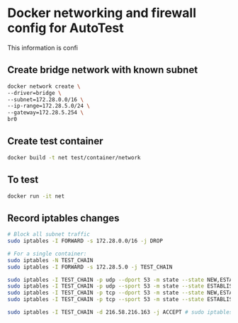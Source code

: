 # Docker networking and firewall config for AutoTest

This information is confi

## Create bridge network with known subnet

```sh
docker network create \
--driver=bridge \
--subnet=172.28.0.0/16 \
--ip-range=172.28.5.0/24 \
--gateway=172.28.5.254 \
br0
```

## Create test container

```sh
docker build -t net test/container/network
```

## To test

```sh
docker run -it net
```

## Record iptables changes

```sh
# Block all subnet traffic
sudo iptables -I FORWARD -s 172.28.0.0/16 -j DROP

# For a single container:
sudo iptables -N TEST_CHAIN
sudo iptables -I FORWARD -s 172.28.5.0 -j TEST_CHAIN

sudo iptables -I TEST_CHAIN -p udp --dport 53 -m state --state NEW,ESTABLISHED -j ACCEPT
sudo iptables -I TEST_CHAIN -p udp --sport 53 -m state --state ESTABLISHED     -j ACCEPT
sudo iptables -I TEST_CHAIN -p tcp --dport 53 -m state --state NEW,ESTABLISHED -j ACCEPT
sudo iptables -I TEST_CHAIN -p tcp --sport 53 -m state --state ESTABLISHED     -j ACCEPT

sudo iptables -I TEST_CHAIN -d 216.58.216.163 -j ACCEPT # sudo iptables -I TEST_CHAIN -d www.google.ca -j ACCEPT
```
